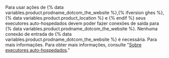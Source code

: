 Para usar ações de {% data variables.product.prodname_dotcom_the_website %},{% ifversion ghes %}, {% data variables.product.product_location %} e {% endif %} seus executores auto-hospedados devem poder fazer conexões de saída para {% data variables.product.prodname_dotcom_the_website %}. Nenhuma conexão de entrada de {% data variables.product.prodname_dotcom_the_website %} é necessária. Para mais informações. Para obter mais informações, consulte "[Sobre executores auto-hospedados](/actions/hosting-your-own-runners/about-self-hosted-runners#communication-betweens-self-hosted-runners-and-githubcom)."
